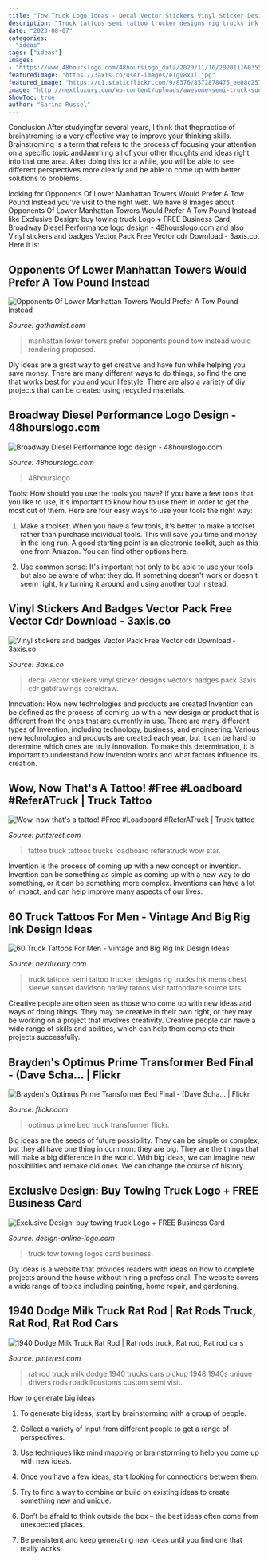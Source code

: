 ```yaml
---
title: "Tow Truck Logo Ideas - Decal Vector Stickers Vinyl Sticker Designs Vectors Badges Pack 3axis Cdr Getdrawings Coreldraw"
description: "Truck tattoos semi tattoo trucker designs rig trucks ink mens chest sleeve sunset davidson harley tatoos visit tattoodaze source tats"
date: "2023-08-07"
categories:
- "ideas"
tags: ["ideas"]
images:
- "https://www.48hourslogo.com/48hourslogo_data/2020/11/16/2020111603550976708.png"
featuredImage: "https://3axis.co/user-images/e1gv8x1l.jpg"
featured_image: "https://c1.staticflickr.com/9/8376/8572878475_ee08c25723_b.jpg"
image: "http://nextluxury.com/wp-content/uploads/awesome-semi-truck-sunset-mens-upper-chest-tattoos.jpg"
ShowToc: true
author: "Sarina Russel"
---
```



Conclusion
After studyingfor several years, I think that thepractice of brainstroming is a very effective way to improve your thinking skills. Brainstroming is a term that refers to the process of focusing your attention on a specific topic andJamming all of your other thoughts and ideas right into that one area. After doing this for a while, you will be able to see different perspectives more clearly and be able to come up with better solutions to problems.

	

		
looking for Opponents Of Lower Manhattan Towers Would Prefer A Tow Pound Instead you've visit to the right web. We have 8 Images about Opponents Of Lower Manhattan Towers Would Prefer A Tow Pound Instead like Exclusive Design: buy towing truck Logo + FREE Business Card, Broadway Diesel Performance logo design - 48hourslogo.com and also Vinyl stickers and badges Vector Pack Free Vector cdr Download - 3axis.co. Here it is:
		
    
## Opponents Of Lower Manhattan Towers Would Prefer A Tow Pound Instead

<img loading=lazy src="https://cms.prod.nypr.digital/images/316334/fill-661x496/" onerror="this.onerror=null;this.src='https://tse3.mm.bing.net/th?id=OIP.tiaGOV2nNGlJx2Ke_u0zjAHaFj&amp;pid=15.1';" alt="Opponents Of Lower Manhattan Towers Would Prefer A Tow Pound Instead">

_Source: gothamist.com_

>manhattan lower towers prefer opponents pound tow instead would rendering proposed. 

	

Diy ideas are a great way to get creative and have fun while helping you save money. There are many different ways to do things, so find the one that works best for you and your lifestyle. There are also a variety of diy projects that can be created using recycled materials.

    
## Broadway Diesel Performance Logo Design - 48hourslogo.com

<img loading=lazy src="https://www.48hourslogo.com/48hourslogo_data/2020/11/16/2020111603550976708.png" onerror="this.onerror=null;this.src='https://tse3.mm.bing.net/th?id=OIP.F-jTjA1IN6WKRy0U5w_CJwHaFm&amp;pid=15.1';" alt="Broadway Diesel Performance logo design - 48hourslogo.com">

_Source: 48hourslogo.com_

>48hourslogo. 

	

Tools: How should you use the tools you have?
If you have a few tools that you like to use, it's important to know how to use them in order to get the most out of them. Here are four easy ways to use your tools the right way:
1) Make a toolset: When you have a few tools, it's better to make a toolset rather than purchase individual tools. This will save you time and money in the long run. A good starting point is an electronic toolkit, such as this one from Amazon. You can find other options here.

2) Use common sense: It's important not only to be able to use your tools but also be aware of what they do. If something doesn't work or doesn't seem right, try turning it around and using another tool instead.

    
## Vinyl Stickers And Badges Vector Pack Free Vector Cdr Download - 3axis.co

<img loading=lazy src="https://3axis.co/user-images/e1gv8x1l.jpg" onerror="this.onerror=null;this.src='https://tse1.mm.bing.net/th?id=OIP.IT0nuwULzDbv722ZyiSdnQHaKU&amp;pid=15.1';" alt="Vinyl stickers and badges Vector Pack Free Vector cdr Download - 3axis.co">

_Source: 3axis.co_

>decal vector stickers vinyl sticker designs vectors badges pack 3axis cdr getdrawings coreldraw. 

	

Innovation: How new technologies and products are created
Invention can be defined as the process of coming up with a new design or product that is different from the ones that are currently in use. There are many different types of Invention, including technology, business, and engineering. 
 Various new technologies and products are created each year, but it can be hard to determine which ones are truly innovation. To make this determination, it is important to understand how Invention works and what factors influence its creation.

    
## Wow, Now That&#039;s A Tattoo! #Free #Loadboard #ReferATruck | Truck Tattoo

<img loading=lazy src="https://i.pinimg.com/736x/e9/cd/07/e9cd07300b3e93545eda5b0064efa3cd--tattoo-free-a-tattoo.jpg" onerror="this.onerror=null;this.src='https://tse4.mm.bing.net/th?id=OIP.T7RINRgNau8FHQW6L_ehBQHaJ4&amp;pid=15.1';" alt="Wow, now that&#039;s a tattoo! #Free #Loadboard #ReferATruck | Truck tattoo">

_Source: pinterest.com_

>tattoo truck tattoos trucks loadboard referatruck wow star. 

	

Invention is the process of coming up with a new concept or invention. Invention can be something as simple as coming up with a new way to do something, or it can be something more complex. Inventions can have a lot of impact, and can help improve many aspects of our lives.

    
## 60 Truck Tattoos For Men - Vintage And Big Rig Ink Design Ideas

<img loading=lazy src="http://nextluxury.com/wp-content/uploads/awesome-semi-truck-sunset-mens-upper-chest-tattoos.jpg" onerror="this.onerror=null;this.src='https://tse2.mm.bing.net/th?id=OIP.We5MGZAAPSwd66jp7uOk8gHaHa&amp;pid=15.1';" alt="60 Truck Tattoos For Men - Vintage and Big Rig Ink Design Ideas">

_Source: nextluxury.com_

>truck tattoos semi tattoo trucker designs rig trucks ink mens chest sleeve sunset davidson harley tatoos visit tattoodaze source tats. 

	

Creative people are often seen as those who come up with new ideas and ways of doing things. They may be creative in their own right, or they may be working on a project that involves creativity. Creative people can have a wide range of skills and abilities, which can help them complete their projects successfully.

    
## Brayden&#039;s Optimus Prime Transformer Bed Final - (Dave Scha… | Flickr

<img loading=lazy src="https://c1.staticflickr.com/9/8376/8572878475_ee08c25723_b.jpg" onerror="this.onerror=null;this.src='https://tse1.mm.bing.net/th?id=OIP.lODwwPFC39OqM-yfMLMmPQHaFj&amp;pid=15.1';" alt="Brayden&#039;s Optimus Prime Transformer Bed Final - (Dave Scha… | Flickr">

_Source: flickr.com_

>optimus prime bed truck transformer flickr. 

	

Big ideas are the seeds of future possibility. They can be simple or complex, but they all have one thing in common: they are big. They are the things that will make a big difference in the world. With big ideas, we can imagine new possibilities and remake old ones. We can change the course of history.

    
## Exclusive Design: Buy Towing Truck Logo + FREE Business Card

<img loading=lazy src="https://design-online-logo.com/wp-content/uploads/2014/08/tow-truck-logos-510x510.jpg" onerror="this.onerror=null;this.src='https://tse1.mm.bing.net/th?id=OIP.FCVe9m9SSNF37AVt6HjFZwHaHa&amp;pid=15.1';" alt="Exclusive Design: buy towing truck Logo + FREE Business Card">

_Source: design-online-logo.com_

>truck tow towing logos card business. 

	

Diy Ideas is a website that provides readers with ideas on how to complete projects around the house without hiring a professional. The website covers a wide range of topics including painting, home repair, and gardening. 

    
## 1940 Dodge Milk Truck Rat Rod | Rat Rods Truck, Rat Rod, Rat Rod Cars

<img loading=lazy src="https://i.pinimg.com/736x/64/f9/84/64f98440e9ad926caaf507187c1ac771.jpg" onerror="this.onerror=null;this.src='https://tse4.mm.bing.net/th?id=OIP.DlyjzzL5nboN5ESliLlfxQHaEK&amp;pid=15.1';" alt="1940 Dodge Milk Truck Rat Rod | Rat rods truck, Rat rod, Rat rod cars">

_Source: pinterest.com_

>rat rod truck milk dodge 1940 trucks cars pickup 1948 1940s unique drivers rods roadkillcustoms custom semi visit. 

	

How to generate big ideas
1. To generate big ideas, start by brainstorming with a group of people.
2. Collect a variety of input from different people to get a range of perspectives.

3. Use techniques like mind mapping or brainstorming to help you come up with new ideas.

4. Once you have a few ideas, start looking for connections between them.
5. Try to find a way to combine or build on existing ideas to create something new and unique.
6. Don’t be afraid to think outside the box – the best ideas often come from unexpected places.
7. Be persistent and keep generating new ideas until you find one that really works.

